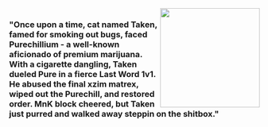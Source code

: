 <img align="right" height="200" src="https://media3.giphy.com/media/v1.Y2lkPTc5MGI3NjExdmZ4dDNxcmhvaHg1eXRsYjAyNGFsMm5ydm50a2Nub21zOGJmZTFwYyZlcD12MV9pbnRlcm5hbF9naWZfYnlfaWQmY3Q9Zw/upMB4XLZHF5N6/giphy.webp"  />

###

<h3 align="left">"Once upon a time, cat named Taken, famed for smoking out bugs, faced Purechillium - a well-known aficionado of premium marijuana. With a cigarette dangling, Taken dueled Pure in a fierce Last Word 1v1. He abused the final xzim matrex, wiped out the Purechill, and restored order. MnK block cheered, but Taken just purred and walked away steppin on the shitbox."</h3>

###
